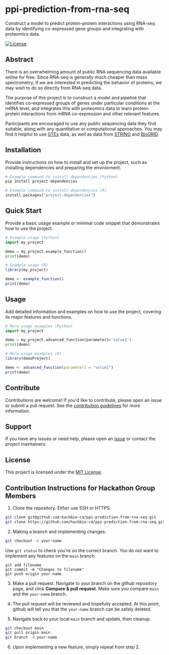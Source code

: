 # ppi-prediction-from-rna-seq

Construct a model to predict protein-protein interactions using RNA-seq data by identifying co-expressed gene groups and integrating with proteomics data.

[![License](https://img.shields.io/badge/license-MIT-blue.svg)](LICENSE)

## Abstract

There is an overwhelming amount of public RNA sequencing data available online for free. Since RNA-seq is generally much cheaper than mass spectrometry, if we are interested in predicting the behavior of proteins, we may wish to do so directly from RNA-seq data.

The purpose of this project is to construct a model and pipeline that identifies co-expressed groups of genes under particular conditions at the mRNA level, and integrates this with proteomics data to learn protein-protein interactions from mRNA co-expression and other relevant features.

Participants are encouraged to use any public sequencing data they find suitable, along with any quantitative or computational approaches. You may find it helpful to use [GTEx](https://gtexportal.org/home/) data, as well as data from [STRING](https://string-db.org/) and [BioGRID](https://thebiogrid.org/).

## Installation

Provide instructions on how to install and set up the project, such as installing dependencies and preparing the environment.

```bash
# Example command to install dependencies (Python)
pip install project-dependencies

# Example command to install dependencies (R)
install.packages("project-dependencies")
```

## Quick Start

Provide a basic usage example or minimal code snippet that demonstrates how to use the project.

```python
# Example usage (Python)
import my_project

demo = my_project.example_function()
print(demo)
```
```r
# Example usage (R)
library(my_project)

demo <- example_function()
print(demo)
```

## Usage

Add detailed information and examples on how to use the project, covering its major features and functions.

```python
# More usage examples (Python)
import my_project

demo = my_project.advanced_function(parameter1='value1')
print(demo)
```
```r
# More usage examples (R)
library(demoProject)

demo <- advanced_function(parameter1 = "value1")
print(demo)
```

## Contribute

Contributions are welcome! If you'd like to contribute, please open an issue or submit a pull request. See the [contribution guidelines](CONTRIBUTING.md) for more information.

## Support

If you have any issues or need help, please open an [issue](https://github.com/hackbio-ca/ppi-prediction-from-rna-seq/issues) or contact the project maintainers.

## License

This project is licensed under the [MIT License](LICENSE).

## Contribution Instructions for Hackathon Group Members

1. Clone the repository. Either use SSH or HTTPS:

```bash
git clone git@github.com:hackbio-ca/ppi-prediction-from-rna-seq.git
git clone https://github.com/hackbio-ca/ppi-prediction-from-rna-seq.git
```

2. Making a branch and implementing changes:

```bash
git checkout -b your-name
```
Use `git status` to check you're on the correct branch. You do not want to implement any features on the `main` branch.
```
git add filename
git commit -m "Changes to filename"
git push origin your-name
```

3. Make a pull request. Navigate to your branch on the github repository page, and click **Compare & pull request**. Make sure you compare `main` and the `your-name` branch.

4. The pull request will be reviewed and hopefully accepted. At this point, github will tell you that the `your-name` branch can be safely deleted.

5. Navigate back to your local `main` branch and update, then cleanup.

```bash
git checkout main
git pull origin main
git branch -d your-name
```

6. Upon implementing a new feature, simply repeat from step 2.
